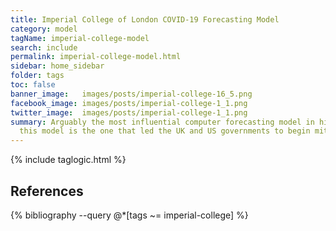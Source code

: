 ```yaml
---
title: Imperial College of London COVID-19 Forecasting Model
category: model
tagName: imperial-college-model
search: include
permalink: imperial-college-model.html
sidebar: home_sidebar
folder: tags
toc: false
banner_image:   images/posts/imperial-college-16_5.png
facebook_image: images/posts/imperial-college-1_1.png
twitter_image:  images/posts/imperial-college-1_1.png
summary: Arguably the most influential computer forecasting model in history,
  this model is the one that led the UK and US governments to begin mitigation measures.
---
```


<!-- ## Related -->

{% include taglogic.html %}

<h2>References</h2>

{% bibliography --query @*[tags ~= imperial-college] %}
